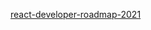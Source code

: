 [react-developer-roadmap-2021](https://www.decipherzone.com/blog-detail/react-developer-roadmap-2021)